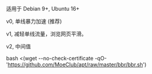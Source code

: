 适用于 Debian 9+, Ubuntu 16+

v0, 单线暴力加速 (推荐)

v1, 减轻单线流量，浏览网页平滑。

v2, 中间值

bash <(wget --no-check-certificate -qO- 'https://github.com/MoeClub/apt/raw/master/bbr/bbr.sh')
